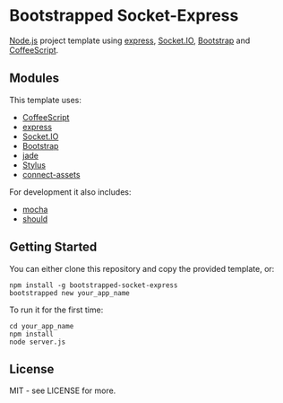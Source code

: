 # Bootstrapped Socket-Express

[Node.js](http://nodejs.org) project template using [express](http://expressjs.com), [Socket.IO](http://socket.io), [Bootstrap](http://twitter.github.com/bootstrap) and [CoffeeScript](http://coffeescript.org).

## Modules

This template uses:

* [CoffeeScript](http://coffeescript.org/)
* [express](http://expressjs.com/)
* [Socket.IO](http://socket.io/)
* [Bootstrap](http://twitter.github.com/bootstrap/)
* [jade](http://jade-lang.com/)
* [Stylus](http://learnboost.github.com/stylus/)
* [connect-assets](https://github.com/TrevorBurnham/connect-assets)

For development it also includes:

* [mocha](http://visionmedia.github.com/mocha/)
* [should](https://github.com/visionmedia/should.js)

## Getting Started

You can either clone this repository and copy the provided template, or:

    npm install -g bootstrapped-socket-express
    bootstrapped new your_app_name

To run it for the first time:

    cd your_app_name
    npm install
    node server.js

## License

MIT - see LICENSE for more.
